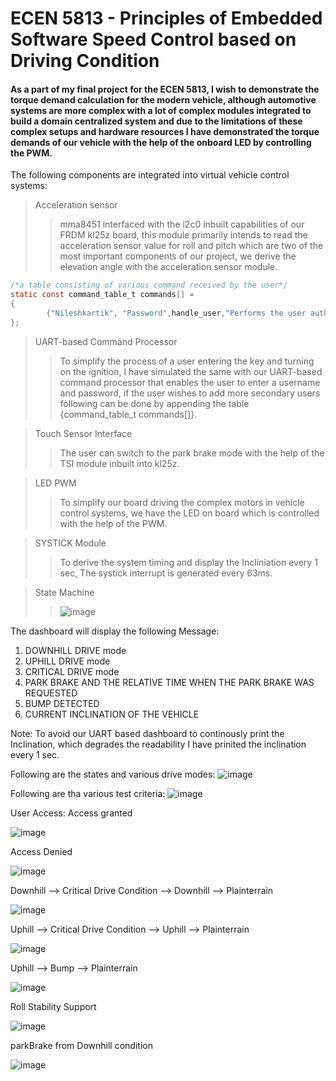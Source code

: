# ECEN 5813 - Principles of Embedded Software Speed Control based on Driving Condition
#### As a part of my final project for the ECEN 5813, I wish to demonstrate the torque demand calculation for the modern vehicle, although automotive systems are more complex with a lot of complex modules integrated to build a domain centralized system and due to the limitations of these complex setups and hardware resources I have demonstrated the torque demands of our vehicle with the help of the onboard LED by controlling the PWM.
The following components are integrated into virtual vehicle control systems:
>Acceleration sensor
>>mma8451 interfaced with the i2c0 inbuilt capabilities of our FRDM kl25z board, this module primarily intends to read the acceleration sensor value for roll and pitch which are two of the most important components of our project, we derive the elevation angle with the acceleration sensor module.

```c
/*a table consisting of various command received by the user*/
static const command_table_t commands[] =
{
		{"Nileshkartik", "Password",handle_user,"Performs the user authentication"},						/*command author, callback function for author and help string*/
};
```
> UART-based Command Processor
>>To simplify the process of a user entering the key and turning on the ignition, I have simulated the same with our UART-based command processor that enables the user to enter a username and password, if the user wishes to add more secondary users following can be done by appending the table {command_table_t commands[]}.

>Touch Sensor Interface
>>The user can switch to the park brake mode with the help of the TSI module inbuilt into kl25z.

>LED PWM 
>> To simplify our board driving the complex motors in vehicle control systems, we have the LED on board which is controlled with the help of the PWM.

>SYSTICK Module 
>> To derive the system timing and display the Incliniation every 1 sec, The systick interrupt is generated every 63ms.

>State Machine
>>![image](https://user-images.githubusercontent.com/112504087/206822886-d7b3450b-c828-4212-a793-69923f5e348f.png)


The dashboard will display the following Message:
1. DOWNHILL DRIVE mode
2. UPHILL DRIVE mode
3. CRITICAL DRIVE mode
4. PARK BRAKE AND THE RELATIVE TIME WHEN THE PARK BRAKE WAS REQUESTED
5. BUMP DETECTED
6. CURRENT INCLINATION OF THE VEHICLE

Note: To avoid our UART based dashboard to continously print the Inclination, which degrades the readability I have prinited the inclination every 1 sec.

Following are the states and various drive modes:
![image](https://user-images.githubusercontent.com/112504087/206809179-d6024188-f050-4fce-afaa-652504d3ea58.png)

Following are tha various test criteria:
![image](https://user-images.githubusercontent.com/112504087/206827929-420fe928-113c-40f6-9378-b1c973a1c5fd.png)


User Access:
Access granted

![image](https://user-images.githubusercontent.com/112504087/206811508-668146ca-6d1c-4d8b-a7df-d62527608ff0.png)

Access Denied

![image](https://user-images.githubusercontent.com/112504087/206811579-d3667d34-27ab-4c19-87e2-4e0f62880c1d.png)

Downhill --> Critical Drive Condition --> Downhill --> Plainterrain

![image](https://user-images.githubusercontent.com/112504087/206827347-2d4c4fe6-3c8d-4283-89f1-ab2a9004a88e.png)

Uphill --> Critical Drive Condition --> Uphill --> Plainterrain

![image](https://user-images.githubusercontent.com/112504087/206827393-715c07ce-40e0-4b39-bbce-97359fc3ef67.png)

Uphill --> Bump --> Plainterrain

![image](https://user-images.githubusercontent.com/112504087/206827455-c88be50d-6d0d-48a0-b8ef-8a44772f7dca.png)

Roll Stability Support

![image](https://user-images.githubusercontent.com/112504087/206827905-00cf6663-a932-40d7-82ae-5538f381bdbe.png)

parkBrake from Downhill condition

![image](https://user-images.githubusercontent.com/112504087/206827979-25b2665c-1352-468d-ab67-b6c5144fe603.png)



